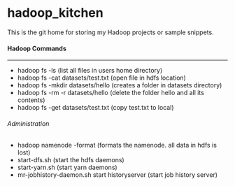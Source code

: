 hadoop_kitchen
==============

This is the git home for storing my Hadoop projects or sample snippets.

#### Hadoop Commands
---------------------

* hadoop fs -ls                     (list all files in users home directory)
* hadoop fs -cat datasets/test.txt  (open file in hdfs location)
* hadoop fs -mkdir datasets/hello   (creates a folder in datasets directory)
* hadoop fs -rm -r datasets/hello   (delete the folder hello and all its contents)
* hadoop fs -get datasets/test.txt  (copy test.txt to local)

###### Administration

* hadoop  namenode  -format          	(formats the namenode. all data in hdfs is lost)
* start-dfs.sh                       			(start the hdfs daemons)
* start-yarn.sh                      			(start yarn daemons)
* mr-jobhistory-daemon.sh start historyserver (start job history server)



